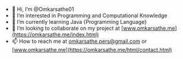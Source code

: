 - 👋 Hi, I’m @Omkarsathe01
- 👀 I’m interested in Programming and Computational Knowledge
- 🌱 I’m currently learning Java {Programming Language}
- 💞️ I’m looking to collaborate on my project at [www.omkarsathe.me](https://omkarsathe.me/index.html)
- 📫 How to reach me at omkarsathe.pers@gmail.com or [www.omkarsathe.me](https://omkarsathe.me/html/contact.html)

<!---
Omkarsathe01/Omkarsathe01 is a ✨ special ✨ repository because its `README.md` (this file) appears on your GitHub profile.
You can click the Preview link to take a look at your changes.
--->

